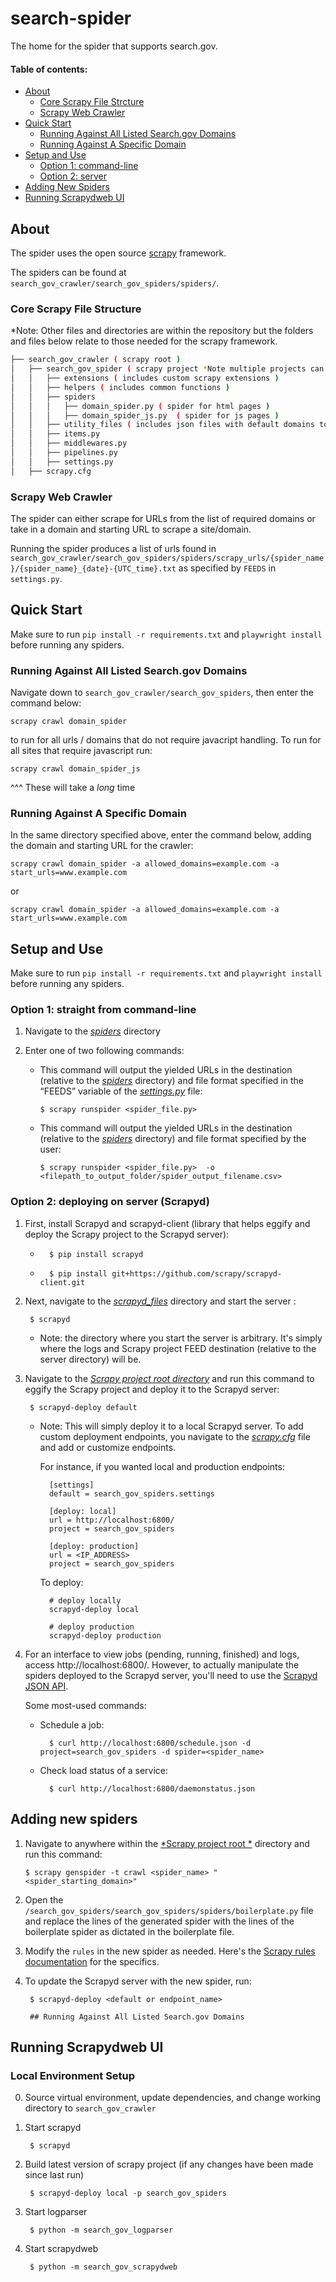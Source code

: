 # search-spider
The home for the spider that supports search.gov.

#### Table of contents:
* [About](#about)
  * [Core Scrapy File Strcture](#core-scrapy-file-structure)
  * [Scrapy Web Crawler](#scrapy-web-crawler)
* [Quick Start](#quick-start)
  * [Running Against All Listed Search.gov Domains](#running-against-all-listed-searchgov-domains)
  * [Running Against A Specific Domain](#running-against-a-specific-domain)
* [Setup and Use](#setup-and-use)
  * [Option 1: command-line](#option-1-straight-from-command-line)
  * [Option 2: server](#option-2-deploying-on-server-scrapyd)
* [Adding New Spiders](#adding-new-spiders)
* [Running Scrapydweb UI](#running-scrapydweb-ui)

## About
The spider uses the open source [scrapy](https://scrapy.org/) framework.

The spiders can be found at `search_gov_crawler/search_gov_spiders/spiders/`.

### Core Scrapy File Structure
*Note: Other files and directories are within the repository but the folders and files below relate to those needed for the scrapy framework.

```bash
├── search_gov_crawler ( scrapy root )
│   ├── search_gov_spider ( scrapy project *Note multiple projects can exist within a project root )
│   │   ├── extensions ( includes custom scrapy extensions )
│   │   ├── helpers ( includes common functions )
│   │   ├── spiders
│   │   │   ├── domain_spider.py ( spider for html pages )
│   │   │   ├── domain_spider_js.py  ( spider for js pages )
│   │   ├── utility_files ( includes json files with default domains to scrape )
│   │   ├── items.py
│   │   ├── middlewares.py
│   │   ├── pipelines.py
│   │   ├── settings.py
│   ├── scrapy.cfg
```

### Scrapy Web Crawler
The spider can either scrape for URLs from the list of required domains or take in a domain and starting URL to scrape a site/domain.

Running the spider produces a list of urls found in `search_gov_crawler/search_gov_spiders/spiders/scrapy_urls/{spider_name}/{spider_name}_{date}-{UTC_time}.txt` as specified by `FEEDS` in `settings.py`.

## Quick Start
Make sure to run `pip install -r requirements.txt` and `playwright install` before running any spiders.

### Running Against All Listed Search.gov Domains
Navigate down to `search_gov_crawler/search_gov_spiders`, then enter the command below:
```commandline
scrapy crawl domain_spider
```
to run for all urls / domains that do not require javacript handling.  To run for all sites that require
javascript run:
```commandline
scrapy crawl domain_spider_js
```
^^^ These will take a _long_ time

### Running Against A Specific Domain
In the same directory specified above, enter the command below, adding the domain and starting URL for the crawler:
```commandline
scrapy crawl domain_spider -a allowed_domains=example.com -a start_urls=www.example.com
```
or
```commandline
scrapy crawl domain_spider -a allowed_domains=example.com -a start_urls=www.example.com
```

## Setup and Use
Make sure to run `pip install -r requirements.txt` and `playwright install` before running any spiders.

### Option 1: straight from command-line
1. Navigate to the [*spiders*](search_gov_crawler/search_gov_spiders/spiders) directory
2. Enter one of two following commands:

    * This command will output the yielded URLs in the destination (relative to the [*spiders*](search_gov_crawler/search_gov_spiders/spiders) directory) and file format specified in the “FEEDS” variable of the [*settings.py*](search_gov_crawler/search_gov_spiders/settings.py) file:

          $ scrapy runspider <spider_file.py>

    * This command will output the yielded URLs in the destination (relative to the [*spiders*](search_gov_crawler/search_gov_spiders/spiders) directory) and file format specified by the user:


          $ scrapy runspider <spider_file.py>  -o <filepath_to_output_folder/spider_output_filename.csv>

### Option 2: deploying on server (Scrapyd)
1. First, install Scrapyd and scrapyd-client (library that helps eggify and deploy the Scrapy project to the Scrapyd server):

    *       $ pip install scrapyd
    *       $ pip install git+https://github.com/scrapy/scrapyd-client.git

2. Next, navigate to the [*scrapyd_files*](search_gov_crawler/scrapyd_files) directory and start the server :

        $ scrapyd
    * Note: the directory where you start the server is arbitrary. It's simply where the logs and Scrapy project FEED destination (relative to the server directory) will be.

3. Navigate to the [*Scrapy project root directory*](search_gov_crawler) and run this command to eggify the Scrapy project and deploy it to the Scrapyd server:

        $ scrapyd-deploy default


    * Note: This will simply deploy it to a local Scrapyd server. To add custom deployment endpoints, you navigate to the [*scrapy.cfg*](search_gov_crawler/scrapy.cfg) file and add or customize endpoints.

        For instance, if you wanted local and production endpoints:

            [settings]
            default = search_gov_spiders.settings

            [deploy: local]
            url = http://localhost:6800/
            project = search_gov_spiders

            [deploy: production]
            url = <IP_ADDRESS>
            project = search_gov_spiders

        To deploy:

            # deploy locally
            scrapyd-deploy local

            # deploy production
            scrapyd-deploy production

4. For an interface to view jobs (pending, running, finished) and logs, access http://localhost:6800/. However, to actually manipulate the spiders deployed to the Scrapyd server, you'll need to use the [Scrapyd JSON API](https://scrapyd.readthedocs.io/en/latest/api.html).

    Some most-used commands:

    * Schedule a job:

            $ curl http://localhost:6800/schedule.json -d project=search_gov_spiders -d spider=<spider_name>
    * Check load status of a service:

            $ curl http://localhost:6800/daemonstatus.json

## Adding new spiders

1.  Navigate to anywhere within the [*Scrapy project root *](search_gov_crawler) directory and run this command:

        $ scrapy genspider -t crawl <spider_name> "<spider_starting_domain>"

2. Open the `/search_gov_spiders/search_gov_spiders/spiders/boilerplate.py` file and replace the lines of the generated spider with the lines of the boilerplate spider as dictated in the boilerplate file.

3. Modify the `rules` in the new spider as needed. Here's the [Scrapy rules documentation](https://docs.scrapy.org/en/latest/topics/spiders.html#crawling-rules) for the specifics.

4. To update the Scrapyd server with the new spider, run:

        $ scrapyd-deploy <default or endpoint_name>

        ## Running Against All Listed Search.gov Domains

## Running Scrapydweb UI

### Local Environment Setup

0. Source virtual environment, update dependencies, and change working directory to `search_gov_crawler`

1. Start scrapyd

        $ scrapyd

2. Build latest version of scrapy project (if any changes have been made since last run)

        $ scrapyd-deploy local -p search_gov_spiders

3. Start logparser

        $ python -m search_gov_logparser

4. Start scrapydweb

        $ python -m search_gov_scrapydweb
